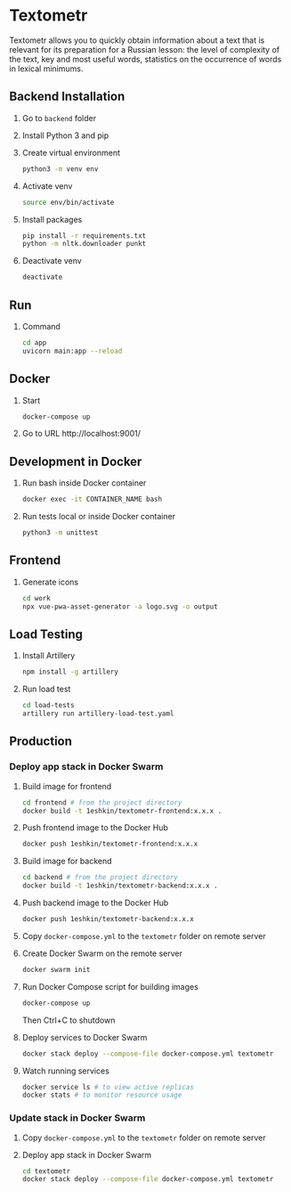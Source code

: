 # Textometr
Textometr allows you to quickly obtain information about a text that is relevant for its preparation for a Russian lesson: the level of complexity of the text, key and most useful words, statistics on the occurrence of words in lexical minimums.

## Backend Installation
1. Go to `backend` folder

2. Install Python 3 and pip

3. Create virtual environment
   ```bash
   python3 -m venv env
   ```

4. Activate venv
   ```bash
   source env/bin/activate
   ```

5. Install packages
   ```bash
   pip install -r requirements.txt
   python -m nltk.downloader punkt
   ```
6. Deactivate venv
   ```bash
   deactivate
   ```
## Run

1. Command
   ```sh
   cd app
   uvicorn main:app --reload
   ```

## Docker

1. Start
   ```bash
   docker-compose up
   ```

2. Go to URL http://localhost:9001/

## Development in Docker

1. Run bash inside Docker container
   ```bash
   docker exec -it CONTAINER_NAME bash
   ```

2. Run tests local or inside Docker container
   ```bash
   python3 -m unittest
   ```

## Frontend

1. Generate icons
   ```bash
   cd work
   npx vue-pwa-asset-generator -a logo.svg -o output
   ```

## Load Testing

1. Install Artillery
   ```bash
   npm install -g artillery
   ```

2. Run load test
   ```bash
   cd load-tests
   artillery run artillery-load-test.yaml
   ```

## Production

### Deploy app stack in Docker Swarm

1. Build image for frontend
   ```bash
   cd frontend # from the project directory
   docker build -t 1eshkin/textometr-frontend:x.x.x .
   ```   
2. Push frontend image to the Docker Hub
   ```bash
   docker push 1eshkin/textometr-frontend:x.x.x
   ```
3. Build image for backend
   ```bash
   cd backend # from the project directory
   docker build -t 1eshkin/textometr-backend:x.x.x .
   ```
4. Push backend image to the Docker Hub
   ```bash
   docker push 1eshkin/textometr-backend:x.x.x
   ```
5. Copy `docker-compose.yml` to the `textometr` folder on remote server

6. Create Docker Swarm on the remote server
   ```bash
   docker swarm init
   ```
7. Run Docker Compose script for building images
   ```bash
   docker-compose up
   ```
   Then Ctrl+C to shutdown
8. Deploy services to Docker Swarm
   ```bash
   docker stack deploy --compose-file docker-compose.yml textometr
   ```
9. Watch running services
   ```bash
   docker service ls # to view active replicas
   docker stats # to monitor resource usage
   ```
### Update stack in Docker Swarm

1. Copy `docker-compose.yml` to the `textometr` folder on remote server

2. Deploy app stack in Docker Swarm
   ```bash
   cd textometr
   docker stack deploy --compose-file docker-compose.yml textometr
   ```

